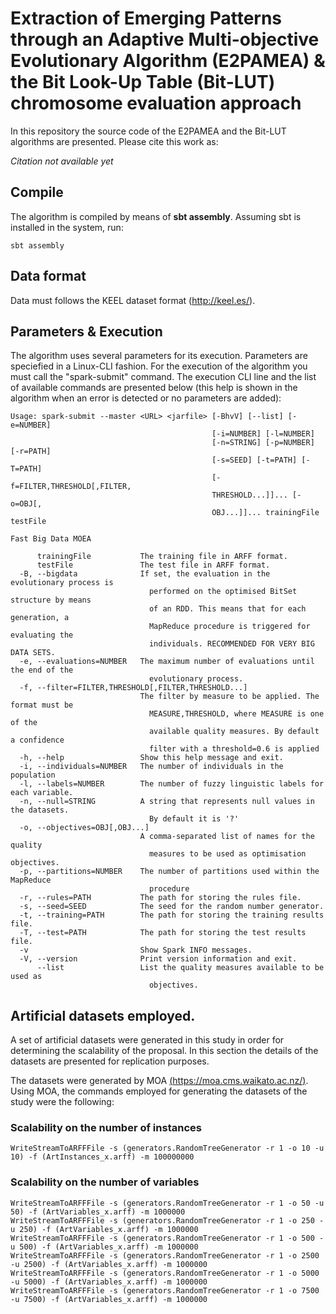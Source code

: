 # Extraction of Emerging Patterns through an Adaptive Multi-objective Evolutionary Algorithm (E2PAMEA) & the Bit Look-Up Table (Bit-LUT) chromosome evaluation approach

In this repository the source code of the E2PAMEA and the Bit-LUT algorithms are presented. Please cite this work as:

*Citation not available yet*

## Compile

The algorithm is compiled by means of __sbt assembly__. Assuming sbt is installed in the system, run:

```
sbt assembly
```

## Data format

Data must follows the KEEL dataset format (http://keel.es/).

## Parameters & Execution

The algorithm uses several parameters for its execution. Parameters are speciefied in a Linux-CLI fashion. 
For the execution of the algorithm you must call the "spark-submit" command. The execution CLI line and the list of available commands are presented below (this help is shown in the algorithm when an error is detected or no parameters are added):

```
Usage: spark-submit --master <URL> <jarfile> [-BhvV] [--list] [-e=NUMBER]
                                             [-i=NUMBER] [-l=NUMBER]
                                             [-n=STRING] [-p=NUMBER] [-r=PATH]
                                             [-s=SEED] [-t=PATH] [-T=PATH]
                                             [-f=FILTER,THRESHOLD[,FILTER,
                                             THRESHOLD...]]... [-o=OBJ[,
                                             OBJ...]]... trainingFile testFile

Fast Big Data MOEA

      trainingFile           The training file in ARFF format.
      testFile               The test file in ARFF format.
  -B, --bigdata              If set, the evaluation in the evolutionary process is
                               performed on the optimised BitSet structure by means
                               of an RDD. This means that for each generation, a
                               MapReduce procedure is triggered for evaluating the
                               individuals. RECOMMENDED FOR VERY BIG DATA SETS.
  -e, --evaluations=NUMBER   The maximum number of evaluations until the end of the
                               evolutionary process.
  -f, --filter=FILTER,THRESHOLD[,FILTER,THRESHOLD...]
                             The filter by measure to be applied. The format must be
                               MEASURE,THRESHOLD, where MEASURE is one of the
                               available quality measures. By default a confidence
                               filter with a threshold=0.6 is applied
  -h, --help                 Show this help message and exit.
  -i, --individuals=NUMBER   The number of individuals in the population
  -l, --labels=NUMBER        The number of fuzzy linguistic labels for each variable.
  -n, --null=STRING          A string that represents null values in the datasets.
                               By default it is '?'
  -o, --objectives=OBJ[,OBJ...]
                             A comma-separated list of names for the quality
                               measures to be used as optimisation objectives.
  -p, --partitions=NUMBER    The number of partitions used within the MapReduce
                               procedure
  -r, --rules=PATH           The path for storing the rules file.
  -s, --seed=SEED            The seed for the random number generator.
  -t, --training=PATH        The path for storing the training results file.
  -T, --test=PATH            The path for storing the test results file.
  -v                         Show Spark INFO messages.
  -V, --version              Print version information and exit.
      --list                 List the quality measures available to be used as
                               objectives.

```


## Artificial datasets employed.

A set of artificial datasets were generated in this study in order for determining the scalability of the proposal. In this section the details of the datasets are presented for replication purposes.

The datasets were generated by MOA [(https://moa.cms.waikato.ac.nz/)](https://moa.cms.waikato.ac.nz/). Using MOA, the commands employed for generating the datasets of the study were the following:

### Scalability on the number of instances

```
WriteStreamToARFFFile -s (generators.RandomTreeGenerator -r 1 -o 10 -u 10) -f (ArtInstances_x.arff) -m 100000000
```


### Scalability on the number of variables

```
WriteStreamToARFFFile -s (generators.RandomTreeGenerator -r 1 -o 50 -u 50) -f (ArtVariables_x.arff) -m 1000000
WriteStreamToARFFFile -s (generators.RandomTreeGenerator -r 1 -o 250 -u 250) -f (ArtVariables_x.arff) -m 1000000
WriteStreamToARFFFile -s (generators.RandomTreeGenerator -r 1 -o 500 -u 500) -f (ArtVariables_x.arff) -m 1000000
WriteStreamToARFFFile -s (generators.RandomTreeGenerator -r 1 -o 2500 -u 2500) -f (ArtVariables_x.arff) -m 1000000
WriteStreamToARFFFile -s (generators.RandomTreeGenerator -r 1 -o 5000 -u 5000) -f (ArtVariables_x.arff) -m 1000000
WriteStreamToARFFFile -s (generators.RandomTreeGenerator -r 1 -o 7500 -u 7500) -f (ArtVariables_x.arff) -m 1000000
```


